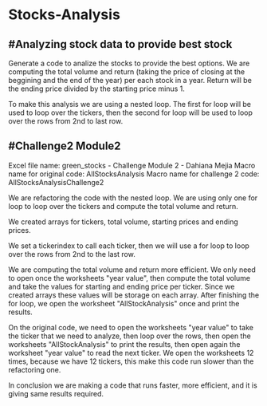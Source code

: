 # Stocks-Analysis
#Analyzing stock data to provide best stock
---
Generate a code to analize the stocks to provide the best options. We are computing the total volume and return (taking the price of closing at the beggining and the end of the year) per each stock in a year.  Return will be the ending price divided by the starting price minus 1.

To make this analysis we are using a nested loop.  The first for loop will be used to loop over the tickers, then the second for loop will be used to loop over the rows from 2nd to last row.

#Challenge2 Module2
---
Excel file name: green_stocks - Challenge Module 2 - Dahiana Mejia
Macro name for original code: AllStocksAnalysis
Macro name for challenge 2 code: AllStocksAnalysisChallenge2

We are refactoring the code with the nested loop.  We are using only one for loop to loop over the tickers and compute the total volume and return.

We created arrays for tickers, total volume, starting prices and ending prices.

We set a tickerindex to call each ticker, then we will use a for loop to loop over the rows from 2nd to the last row.

We are computing the total volume and return more efficient.  We only need to open once the worksheets "year value", then compute the total volume and take the values for starting and ending price per ticker.  Since we created arrays these values will be storage on each array.  After finishing the for loop, we open the worksheet "AllStockAnalysis" once and print the results.

On the original code, we need to open the worksheets "year value" to take the ticker that we need to analyze, then loop over the rows, then open the worksheets "AllStockAnalysis" to print the results, then open again the worksheet "year value" to read the next ticker.  We open the worksheets 12 times, because we have 12 tickers, this make this code run slower than the refactoring one.

In conclusion we are making a code that runs faster, more efficient, and it is giving same results required.
